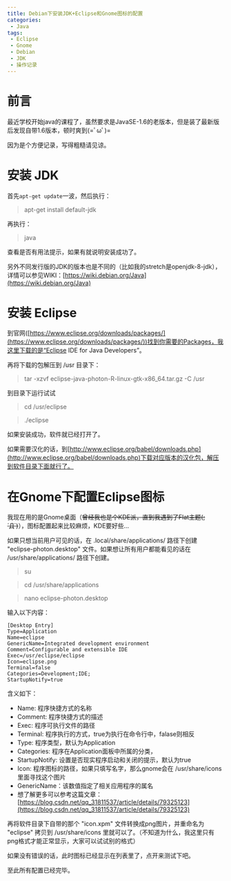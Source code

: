 ```yaml
---
title: Debian下安装JDK+Eclipse和Gnome图标的配置
categories:
 - Java
tags:
 - Eclipse
 - Gnome
 - Debian
 - JDK
 - 操作记录
---
```


# 前言

最近学校开始java的课程了，虽然要求是JavaSE-1.6的老版本，但是装了最新版后发现自带1.6版本，顿时爽到(=ﾟωﾟ)=

因为是个方便记录，写得粗糙请见谅。

# 安装 JDK

首先`apt-get update`一波，然后执行：

> apt-get install default-jdk

再执行：

> java

查看是否有用法提示，如果有就说明安装成功了。

另外不同发行版的JDK的版本也是不同的（比如我的stretch是openjdk-8-jdk），详情可以参见WIKI：[https://wiki.debian.org/Java](https://wiki.debian.org/Java)

# 安装 Eclipse

到官网([https://www.eclipse.org/downloads/packages/](https://www.eclipse.org/downloads/packages/))找到你需要的Packages，我这里下载的是“Eclipse IDE for Java Developers”。

再将下载的包解压到 /usr 目录下：

> tar -xzvf eclipse-java-photon-R-linux-gtk-x86_64.tar.gz -C /usr

到目录下运行试试

> cd /usr/eclipse

> ./eclipse

如果安装成功，软件就已经打开了。

如果需要汉化的话，到[http://www.eclipse.org/babel/downloads.php](http://www.eclipse.org/babel/downloads.php)下载对应版本的汉化包，解压到软件目录下面就行了。

# 在Gnome下配置Eclipse图标

我现在用的是Gnome桌面（~~曾经我也是个KDE派，直到我遇到了Flat主题(;´Д`)~~），图标配置起来比较麻烦，KDE要好些...

如果只想当前用户可见的话，在 .local/share/applications/ 路径下创建 "eclipse-photon.desktop" 文件。如果想让所有用户都能看见的话在 /usr/share/applications/ 路径下创建。

> su

> cd /usr/share/applications

> nano eclipse-photon.desktop

输入以下内容：
```
[Desktop Entry]
Type=Application
Name=eclipse
GenericName=Integrated development environment
Comment=Configurable and extensible IDE
Exec=/usr/eclipse/eclipse
Icon=eclipse.png
Terminal=false
Categories=Development;IDE;
StartupNotify=true
```
含义如下：
* Name: 程序快捷方式的名称
* Comment: 程序快捷方式的描述
* Exec: 程序可执行文件的路径
* Terminal: 程序执行的方式，true为执行在命令行中，falase则相反
* Type:  程序类型，默认为Application
* Categories: 程序在Application面板中所属的分类，
* StartupNotify: 设置是否现实程序启动和关闭的提示，默认为true
* Icon: 程序图标的路径，如果只填写名字，那么gnome会在 /usr/share/icons 里面寻找这个图片
* GenericName：该数值指定了相关应用程序的属名
* 想了解更多可以参考这篇文章：[https://blog.csdn.net/qq_31811537/article/details/79325123](https://blog.csdn.net/qq_31811537/article/details/79325123)

再将软件目录下自带的那个 "icon.xpm" 文件转换成png图片，并重命名为 "eclipse" 拷贝到 /usr/share/icons 里就可以了。（不知道为什么，我这里只有png格式才能正常显示，大家可以试试别的格式）

如果没有错误的话，此时图标已经显示在列表里了，点开来测试下吧。

至此所有配置已经完毕。